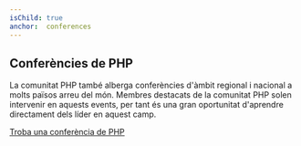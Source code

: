 ```yaml
---
isChild: true
anchor:  conferences
---
```


## Conferències de PHP

La comunitat PHP també alberga conferències d'àmbit regional i nacional a molts països arreu del món. Membres destacats
de la comunitat PHP solen intervenir en aquests events, per tant és una gran oportunitat d'aprendre directament dels líder en aquest camp.

[Troba una conferència de PHP][php-conf]


[php-conf]: http://php.net/conferences/index.php

